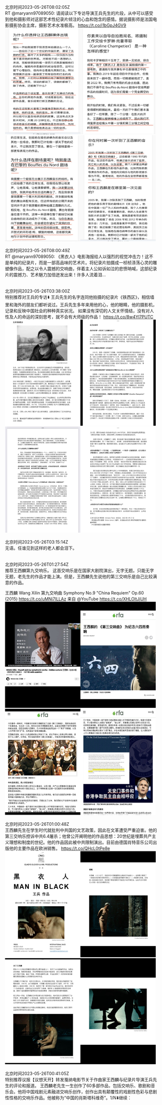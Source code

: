 北京时间2023-05-26T08:02:05Z<br>RT @maryann97089050: 请阅读以下专访导演王兵先生的片段，从中可以感受到他和摄影师对这部艺术性纪录片倾注的心血和饱含的感情。据说摄影师是法国电影摄影协会主席，摄影艺术水准极高。 https://t.co/i1bGpJ4GV9<br><img src='/temp/image/2023/u-Month-5/1661885378813362179_0.jpg' width='250' height='350'><img src='/temp/image/2023/u-Month-5/1661885378813362179_1.jpg' width='250' height='350'><img src='/temp/image/2023/u-Month-5/1661885378813362179_2.jpg' width='250' height='350'><img src='/temp/image/2023/u-Month-5/1661885378813362179_3.jpg' width='250' height='350'><br><br>北京时间2023-05-26T08:00:49Z<br>RT @maryann97089050: 《黑衣人》电影海报给人以强烈的视觉冲击力！这不是单纯的纪录片，而是一部高品味的艺术片。将纪录片拍摄成一桢桢涤荡心灵的雕塑像作品，配之以令人震撼的交响曲，伴着主人公如诉如泣的悲愤呐喊，这部纪录片的震撼力、艺术魅力加倍迸发出来！许多人流着泪…<br><br><br>北京时间2023-05-26T03:38:00Z<br>特别推荐对王兵的专访⬇️
王兵先生的名字连同他拍摄的纪录片《铁西区》，相信墙里和海外的朋友们都听说过。王兵先生多年来用他的心，他的眼睛，他的摄影机，记录和反映中国社会的种种真实状况。
如果没有深切的人文关怀情结，没有对人性及人的命运的深刻思考，就不会有大师级的作品！ https://t.co/8w4Yl7PUTC<br><img src='/temp/image/2023/u-Month-5/1661818921832402945_0.jpg' width='250' height='350'><img src='/temp/image/2023/u-Month-5/1661818921832402945_1.jpg' width='250' height='350'><img src='/temp/image/2023/u-Month-5/1661818921832402945_2.jpg' width='250' height='350'><img src='/temp/image/2023/u-Month-5/1661818921832402945_3.jpg' width='250' height='350'><br><br>北京时间2023-05-26T03:15:14Z<br>无语。任谁见到这样的老人都会泪下。<br><br><br>北京时间2023-05-26T01:27:54Z<br>推荐王西麟第九交响乐。
这首交响乐是在国家大剧院演出，无字无题。只能无字无题，老先生的作品才能上演。但是，王西麟先生说他的第三交响乐是自己比较满意的作品。

王西麟 Wang Xilin 第九交响曲 Symphony No.9 "China Requiem" Op.60 (2015) https://t.co/uMNj7ILLAz 来自 @YouTube https://t.co/XHLOltJjUH<br><img src='/temp/image/2023/u-Month-5/1661786180789186566_0.jpg' width='250' height='350'><img src='/temp/image/2023/u-Month-5/1661786180789186566_1.jpg' width='250' height='350'><img src='/temp/image/2023/u-Month-5/1661786180789186566_2.jpg' width='250' height='350'><img src='/temp/image/2023/u-Month-5/1661786180789186566_3.jpg' width='250' height='350'><br><br>北京时间2023-05-26T01:00:48Z<br>王西麟先生在学生时代就批判中共国的文艺政策，因此在文革遭受严重迫害。他的第三交响乐控诉中共6.4屠杀；他曾公开阐明他的作品思想：20世纪是埋葬共产主义理想和制度的世纪。他的作品因此被中共限制演出。目前由德国肖特音乐公司出版他的主要作品在欧洲销售。 https://t.co/QHcL0tPe8e<br><img src='/temp/image/2023/u-Month-5/1661779358615306240_0.jpg' width='250' height='350'><img src='/temp/image/2023/u-Month-5/1661779358615306240_1.jpg' width='250' height='350'><img src='/temp/image/2023/u-Month-5/1661779358615306240_2.jpg' width='250' height='350'><img src='/temp/image/2023/u-Month-5/1661779358615306240_3.jpg' width='250' height='350'><br><br>北京时间2023-05-26T00:41:05Z<br>特别推荐议报【议想天开】转发戛纳电影节关于作曲家王西麟与纪录片导演王兵先生的评论和报道。
王西麟老先生一生创作了60多部作品，包括交响乐、歌剧和音乐会。他将中国戏剧元素融进交响乐创作，创作出具有颠覆性的戏剧性色彩与悲剧性性格的交响乐作品。他被称为“中国的肖斯塔科维奇”。1/N⬇️继续：<br><br><br>